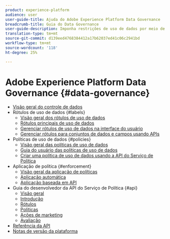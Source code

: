 ```yaml
---
product: experience-platform
audience: user
user-guide-title: Ajuda do Adobe Experience Platform Data Governance
breadcrumb-title: Guia do Data Governance
user-guide-description: Imponha restrições de uso de dados por meio de rótulos, ações de marketing e políticas.
translation-type: tm+mt
source-git-commit: d139eed4768384412a17b62037ed41c06c2941bd
workflow-type: tm+mt
source-wordcount: '118'
ht-degree: 25%

---
```



# Adobe Experience Platform Data Governance {#data-governance}

* [Visão geral do controle de dados](home.md)
* Rótulos de uso de dados {#labels}
   * [Visão geral dos rótulos de uso de dados](labels/overview.md)
   * [Rótulos principais de uso de dados](labels/reference.md)
   * [Gerenciar rótulos de uso de dados na interface do usuário](labels/user-guide.md)
   * [Gerenciar rótulos para conjuntos de dados e campos usando APIs](labels/dataset-api.md)
* Políticas de uso de dados {#policies}
   * [Visão geral das políticas de uso de dados](policies/overview.md)
   * [Guia do usuário das políticas de uso de dados](policies/user-guide.md)
   * [Criar uma política de uso de dados usando a API do Serviço de Política](policies/create.md)
* Aplicação de política {#enforcement}
   * [Visão geral da aplicação de políticas](enforcement/overview.md)
   * [Aplicação automática](enforcement/auto-enforcement.md)
   * [Aplicação baseada em API](enforcement/api-enforcement.md)
* Guia do desenvolvedor da API do Serviço de Política {#api}
   * [Visão geral](api/overview.md)
   * [Introdução](api/getting-started.md)
   * [Rótulos](api/labels.md)
   * [Políticas](api/policies.md)
   * [Ações de marketing](api/marketing-actions.md)
   * [Avaliação](api/evaluation.md)
* [Referência da API](https://www.adobe.io/apis/experienceplatform/home/api-reference.html#!acpdr/swagger-specs/dule-policy-service.yaml)
* [Notas de versão da plataforma](https://www.adobe.com/go/platform-release-notes-en)